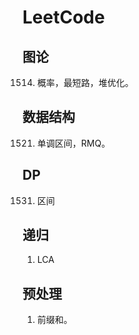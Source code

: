 # LeetCode

## 图论

1514. 概率，最短路，堆优化。

## 数据结构

1521. 单调区间，RMQ。

## DP

1531. 区间

## 递归

1.   LCA

## 预处理

1.    前缀和。
